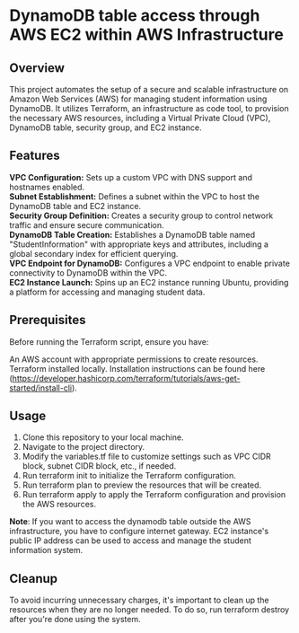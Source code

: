# DynamoDB table access through AWS EC2 within AWS Infrastructure #
## Overview ##
This project automates the setup of a secure and scalable infrastructure on Amazon Web Services (AWS) for managing student information using DynamoDB. It utilizes Terraform, an infrastructure as code tool, to provision the necessary AWS resources, including a Virtual Private Cloud (VPC), DynamoDB table, security group, and EC2 instance.

## Features ##

**VPC Configuration:** Sets up a custom VPC with DNS support and hostnames enabled.  
**Subnet Establishment:** Defines a subnet within the VPC to host the DynamoDB table and EC2 instance.  
**Security Group Definition:** Creates a security group to control network traffic and ensure secure communication.  
**DynamoDB Table Creation:** Establishes a DynamoDB table named "StudentInformation" with appropriate keys and attributes, including a global secondary index for efficient querying.  
**VPC Endpoint for DynamoDB:** Configures a VPC endpoint to enable private connectivity to DynamoDB within the VPC.  
**EC2 Instance Launch:** Spins up an EC2 instance running Ubuntu, providing a platform for accessing and managing student data.  

## Prerequisites ##
Before running the Terraform script, ensure you have:

An AWS account with appropriate permissions to create resources.
Terraform installed locally. Installation instructions can be found here (https://developer.hashicorp.com/terraform/tutorials/aws-get-started/install-cli).

## Usage ##
1. Clone this repository to your local machine.
2. Navigate to the project directory.
3. Modify the variables.tf file to customize settings such as VPC CIDR block, subnet CIDR block, etc., if needed.
4. Run terraform init to initialize the Terraform configuration.
5. Run terraform plan to preview the resources that will be created.
6. Run terraform apply to apply the Terraform configuration and provision the AWS resources.


**Note**: If you want to access the dynamodb table outside the AWS infrastructure, you have to configure internet gateway. EC2 instance's public IP address can be used to access and manage the student information system.  

## Cleanup ##
To avoid incurring unnecessary charges, it's important to clean up the resources when they are no longer needed. To do so, run terraform destroy after you're done using the system.
